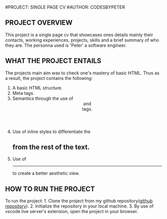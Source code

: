 #PROJECT: SINGLE PAGE CV
#AUTHOR: CODESBYPETER
## PROJECT OVERVIEW
This project is a single page cv that showcases ones details mainly their contacts, working experiences, projects, skills and a brief summary of who they are. The personna used is 'Peter' a software engineer.
## WHAT THE PROJECT ENTAILS
The projects main aim was to check one's mastery of basic HTML. Thus as a result, the project contains the following:
   1. A basic HTML structure.
   2. Meta tags.
   3. Semantics through the use of <header> and <section> tags.
   4. Use of inline styles to differentiate the <h2> from the rest of the text.
   5. Use of <hr> to create a better aesthetic view.
## HOW TO RUN THE PROJECT
To run the project:
    1. Clone the project from my github repository([github repository](https://github.com/CodesbyPeter/Frontend_LearnWhileBuilding_Projects/tree/main/single_page_cv)).
    2. Initialize the repository in your local machine.
    3. By use of vscode live server's extension, open the project in your browser.